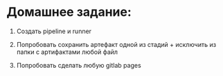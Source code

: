 # Домашнее задание: 
1. Создать pipeline и runner

2. Попробовать сохранить артефакт одной из стадий + исключить из папки с артифактами любой файл

3. Попробовать сделать любую gitlab pages